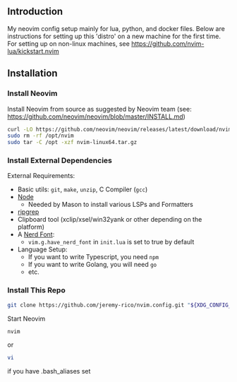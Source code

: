 ## Introduction

My neovim config setup mainly for lua, python, and docker files. Below are
instructions for setting up this 'distro' on a new machine for the first time.
For setting up on non-linux machines, see https://github.com/nvim-lua/kickstart.nvim

## Installation

### Install Neovim

Install Neovim from source as suggested by Neovim team
(see: https://github.com/neovim/neovim/blob/master/INSTALL.md)

```sh
curl -LO https://github.com/neovim/neovim/releases/latest/download/nvim-linux64.tar.gz
sudo rm -rf /opt/nvim
sudo tar -C /opt -xzf nvim-linux64.tar.gz
```

### Install External Dependencies

External Requirements:

- Basic utils: `git`, `make`, `unzip`, C Compiler (`gcc`)
- [Node](https://nodejs.org/en/download)
  - Needed by Mason to install various LSPs and Formatters
- [ripgrep](https://github.com/BurntSushi/ripgrep#installation)
- Clipboard tool (xclip/xsel/win32yank or other depending on the platform)
- A [Nerd Font](https://www.nerdfonts.com/):
  - `vim.g.have_nerd_font` in `init.lua` is set to true by default
- Language Setup:
  - If you want to write Typescript, you need `npm`
  - If you want to write Golang, you will need `go`
  - etc.

### Install This Repo

```sh
git clone https://github.com/jeremy-rico/nvim.config.git "${XDG_CONFIG_HOME:-$HOME/.config}"/nvim
```

Start Neovim

```sh
nvim
```

or

```sh
vi
```

if you have .bash_aliases set
